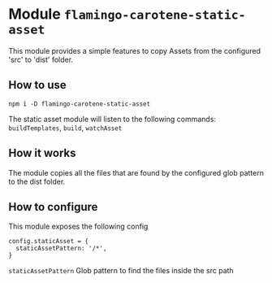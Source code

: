 # Module `flamingo-carotene-static-asset`
This module provides a simple features to copy Assets from the configured 'src' to 'dist' folder.

## How to use
```
npm i -D flamingo-carotene-static-asset
```

The static asset module will listen to the following commands: `buildTemplates`, `build`, `watchAsset`

## How it works
The module copies all the files that are found by the configured glob pattern to the dist folder.

## How to configure
This module exposes the following config
```
config.staticAsset = {
  staticAssetPattern: '/*',
}
```
`staticAssetPattern` Glob pattern to find the files inside the src path
